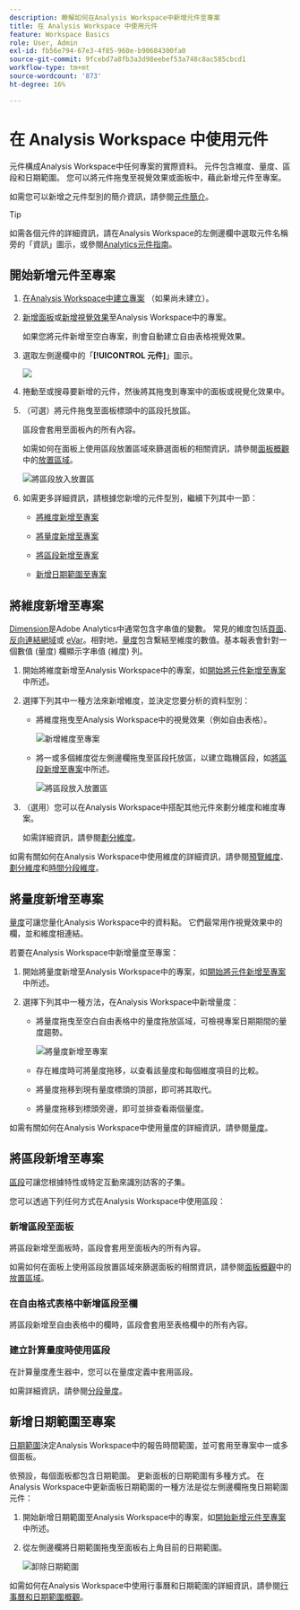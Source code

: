 ```yaml
---
description: 瞭解如何在Analysis Workspace中新增元件至專案
title: 在 Analysis Workspace 中使用元件
feature: Workspace Basics
role: User, Admin
exl-id: fb56e794-67e3-4f85-960e-b90684300fa0
source-git-commit: 9fcebd7a8fb3a3d98eebef53a748c8ac585cbcd1
workflow-type: tm+mt
source-wordcount: '873'
ht-degree: 16%

---
```


# 在 Analysis Workspace 中使用元件

元件構成Analysis Workspace中任何專案的實際資料。 元件包含維度、量度、區段和日期範圍。 您可以將元件拖曳至視覺效果或面板中，藉此新增元件至專案。

如需您可以新增之元件型別的簡介資訊，請參閱[元件簡介](/help/analyze/analysis-workspace/components/analysis-workspace-components.md)。

>[!TIP]
>
>如需各個元件的詳細資訊，請在Analysis Workspace的左側邊欄中選取元件名稱旁的「資訊」圖示，或參閱[Analytics元件指南](/help/components/home.md)。

## 開始新增元件至專案

1. [在Analysis Workspace中建立專案](/help/analyze/analysis-workspace/build-workspace-project/create-projects.md) （如果尚未建立）。

1. [新增面板](/help/analyze/analysis-workspace/c-panels/panels.md)或[新增視覺效果](/help/analyze/analysis-workspace/visualizations/freeform-analysis-visualizations.md#add-visualizations-to-a-panel)至Analysis Workspace中的專案。

   如果您將元件新增至空白專案，則會自動建立自由表格視覺效果。

1. 選取左側邊欄中的「**[!UICONTROL 元件]**」圖示。

   ![](assets/build-components.png)

1. 捲動至或搜尋要新增的元件，然後將其拖曳到專案中的面板或視覺化效果中。

1. （可選）將元件拖曳至面板標頭中的區段托放區。

   區段會套用至面板內的所有內容。

   如需如何在面板上使用區段放置區域來篩選面板的相關資訊，請參閱[面板概觀](/help/analyze/analysis-workspace/c-panels/panels.md)中的[放置區域](/help/analyze/analysis-workspace/c-panels/panels.md#drop-zone)。

   ![將區段放入放置區](assets/segment-dropzone.png)

1. 如需更多詳細資訊，請根據您新增的元件型別，繼續下列其中一節：

   * [將維度新增至專案](#add-dimensions-to-a-project)

   * [將量度新增至專案](#add-metrics-to-a-project)

   * [將區段新增至專案](#add-segments-to-a-project)

   * [新增日期範圍至專案](#add-date-ranges-to-a-project)

## 將維度新增至專案

[Dimension](/help/components/dimensions/overview.md)是Adobe Analytics中通常包含字串值的變數。 常見的維度包括[頁面](/help/components/dimensions/page.md)、[反向連結網域](/help/components/dimensions/referring-domain.md)或 [eVar](/help/components/dimensions/evar.md)。相對地，[量度](/help/components/metrics/overview.md)包含繫結至維度的數值。基本報表會針對一個數值 (量度) 欄顯示字串值 (維度) 列。

1. 開始將維度新增至Analysis Workspace中的專案，如[開始將元件新增至專案](#begin-adding-components-to-a-project)中所述。

1. 選擇下列其中一種方法來新增維度，並決定您要分析的資料型別：

   * 將維度拖曳至Analysis Workspace中的視覺效果（例如自由表格）。

     ![新增維度至專案](assets/add-dimensions.png)

   * 將一或多個維度從左側邊欄拖曳至區段托放區，以建立臨機區段，如[將區段新增至專案](#add-segments-to-a-project)中所述。

     ![將區段放入放置區](assets/segment-dropzone.png)

1. （選用）您可以在Analysis Workspace中搭配其他元件來劃分維度和維度專案。

   如需詳細資訊，請參閱[劃分維度](/help/analyze/analysis-workspace/components/dimensions/t-breakdown-fa.md)。

如需有關如何在Analysis Workspace中使用維度的詳細資訊，請參閱[預覽維度](/help/analyze/analysis-workspace/components/dimensions/view-dimensions.md)、[劃分維度](/help/analyze/analysis-workspace/components/dimensions/t-breakdown-fa.md)和[時間分段維度](/help/analyze/analysis-workspace/components/dimensions/time-parting-dimensions.md)。

## 將量度新增至專案

[量度](/help/analyze/analysis-workspace/components/apply-create-metrics.md)可讓您量化Analysis Workspace中的資料點。 它們最常用作視覺效果中的欄，並和維度相連結。

若要在Analysis Workspace中新增量度至專案：

1. 開始將量度新增至Analysis Workspace中的專案，如[開始將元件新增至專案](#begin-adding-components-to-a-project)中所述。

1. 選擇下列其中一種方法，在Analysis Workspace中新增量度：

   * 將量度拖曳至空白自由表格中的量度拖放區域，可檢視專案日期期間的量度趨勢。

     ![將量度新增至專案](assets/add-metrics.png)

   * 存在維度時可將量度拖移，以查看該量度和每個維度項目的比較。

   * 將量度拖移到現有量度標頭的頂部，即可將其取代。

   * 將量度拖移到標頭旁邊，即可並排查看兩個量度。

如需有關如何在Analysis Workspace中使用量度的詳細資訊，請參閱[量度](/help/analyze/analysis-workspace/components/apply-create-metrics.md)。

## 將區段新增至專案

[區段](/help/components/segmentation/seg-overview.md)可讓您根據特性或特定互動來識別訪客的子集。

您可以透過下列任何方式在Analysis Workspace中使用區段：

### 新增區段至面板

將區段新增至面板時，區段會套用至面板內的所有內容。

如需如何在面板上使用區段放置區域來篩選面板的相關資訊，請參閱[面板概觀](/help/analyze/analysis-workspace/c-panels/panels.md)中的[放置區域](/help/analyze/analysis-workspace/c-panels/panels.md#drop-zone)。

### 在自由格式表格中新增區段至欄

將區段新增至自由表格中的欄時，區段會套用至表格欄中的所有內容。

### 建立計算量度時使用區段

在計算量度產生器中，您可以在量度定義中套用區段。

如需詳細資訊，請參閱[分段量度](/help/components/c-calcmetrics/c-workflow/cm-workflow/c-build-metrics/metrics-with-segments.md)。

## 新增日期範圍至專案

[日期範圍](/help/analyze/analysis-workspace/components/calendar-date-ranges/custom-date-ranges.md)決定Analysis Workspace中的報告時間範圍，並可套用至專案中一或多個面板。

依預設，每個面板都包含日期範圍。 更新面板的日期範圍有多種方式。 在Analysis Workspace中更新面板日期範圍的一種方法是從左側邊欄拖曳日期範圍元件：

1. 開始新增日期範圍至Analysis Workspace中的專案，如[開始新增元件至專案](#begin-adding-components-to-a-project)中所述。

1. 從左側邊欄將日期範圍拖曳至面板右上角目前的日期範圍。

   ![卸除日期範圍](assets/daterange-drop.png)

如需如何在Analysis Workspace中使用行事曆和日期範圍的詳細資訊，請參閱[行事曆和日期範圍概觀](/help/analyze/analysis-workspace/components/calendar-date-ranges/calendar.md)。
